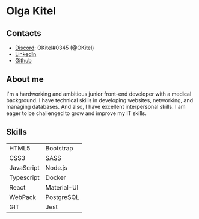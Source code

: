 # Olga Kitel

## Contacts

- [Discord](https://discord.com/): OKitel#0345 (@OKitel)
- [LinkedIn](https://www.linkedin.com/in/olga-kitel-623558224/)
- [Github](https://github.com/OKitel)

## About me

I'm a hardworking and ambitious junior front-end
developer with a medical background. I have technical
skills in developing websites, networking, and managing
databases. And also, I have excellent interpersonal
skills. I am eager to be challenged to grow and improve
my IT skills.

## Skills

|            |             |
| ---------- | ----------- |
| HTML5      | Bootstrap   |
| CSS3       | SASS        |
| JavaScript | Node.js     |
| Typescript | Docker      |
| React      | Material-UI |
| WebPack    | PostgreSQL  |
| GIT        | Jest        |
